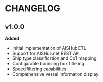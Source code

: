 # CHANGELOG

## v1.0.0

**Added**
- Initial implementation of AISHub ETL
- Support for AISHub.net REST API
- Ship type classification and CoT mapping
- Configurable bounding box filtering
- Speed filtering capabilities
- Comprehensive vessel information display